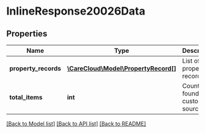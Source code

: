 # InlineResponse20026Data

## Properties
Name | Type | Description | Notes
------------ | ------------- | ------------- | -------------
**property_records** | [**\CareCloud\Model\PropertyRecord[]**](PropertyRecord.md) | List of property records | [optional] 
**total_items** | **int** | Count of all found customer sources | [optional] 

[[Back to Model list]](../../README.md#documentation-for-models) [[Back to API list]](../../README.md#documentation-for-api-endpoints) [[Back to README]](../../README.md)


